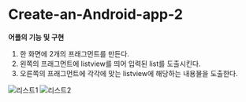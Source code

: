 # Create-an-Android-app-2

**어플의 기능 및 구현**
1.	 한 화면에 2개의 프래그먼트를 만든다.
2.	 왼쪽의 프래그먼트에 listview를 띄어 입력된 list를 도출시킨다.
3.	 오른쪽의 프래그먼트에 각각에 맞는 listview에 해당하는 내용물을 도출한다.


![리스트1](https://user-images.githubusercontent.com/46989868/60746189-883cde00-9fb8-11e9-9fe6-68ea244387e8.png)
![리스트2](https://user-images.githubusercontent.com/46989868/60746192-896e0b00-9fb8-11e9-9cf8-8493c0bf7ccd.png)
